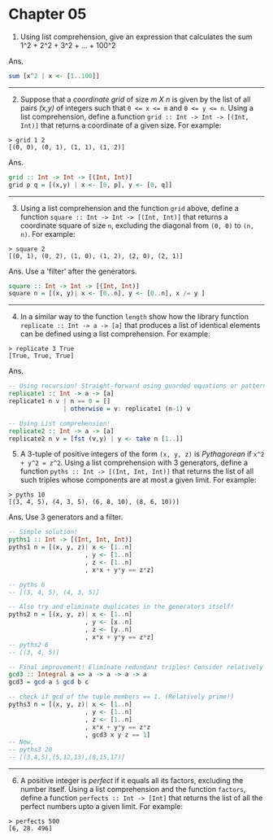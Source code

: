# Chapter 05

1. Using list comprehension, give an expression that calculates the sum 1^2 + 2^2 + 3^2 + ... + 100^2

Ans.

```haskell
sum [x^2 | x <- [1..100]]
```
---

2. Suppose that a _coordinate grid_ of size _m X n_ is given by the list of all pairs _(x,y)_ of integers such that `0 <= x <= m`  and `0 <= y <= n`. Using a list comprehension, define a function `grid :: Int -> Int -> [(Int, Int)]` that returns a coordinate of a given size. For example:

```shell
> grid 1 2
[(0, 0), (0, 1), (1, 1), (1, 2)]
``` 

Ans.

```haskell
grid :: Int -> Int -> [(Int, Int)]
grid p q = [(x,y) | x <- [0, p], y <- [0, q]]
```
---

3. Using a list comprehension and the function `grid` above, define a function `square :: Int -> Int -> [(Int, Int)]` that returns a coordinate square of size `n`, excluding the diagonal from `(0, 0)` to `(n, n)`. For example:  

```shell
> square 2
[(0, 1), (0, 2), (1, 0), (1, 2), (2, 0), (2, 1)]
```

Ans. Use a 'filter' after the generators.

```haskell
square :: Int -> Int -> [(Int, Int)]
square n = [(x, y)| x <- [0..n], y <- [0..n], x /= y ]
```
---

4. In a similar way to the function `length` show how the library function `replicate :: Int -> a -> [a]` that produces a list of identical elements can be defined using a list comprehension. For example: 

```shell
> replicate 3 True
[True, True, True]
```

Ans.

```haskell
-- Using recursion! Straight-forward using guarded equations or pattern-match...
replicate1 :: Int -> a -> [a]
replicate1 n v | n == 0 = []
               | otherwise = v: replicate1 (n-1) v

-- Using List comprehension!
replicate2 :: Int -> a -> [a]
replicate2 n v = [fst (v,y) | y <- take n [1..]]
```

5. A 3-tuple of positive integers of the form `(x, y, z)` is _Pythagorean_ if `x^2 + y^2 = z^2`. Using a list comprehension with 3 generators, define a function `pyths :: Int -> [(Int, Int, Int)]` that returns the list of all such triples whose components are at most a given limit. For example:

```shell
> pyths 10 
[(3, 4, 5), (4, 3, 5), (6, 8, 10), (8, 6, 10))] 
```

Ans. Use 3 generators and a filter.

```haskell
-- Simple solution!
pyths1 :: Int -> [(Int, Int, Int)]
pyths1 n = [(x, y, z)| x <- [1..n]
                     , y <- [1..n]
                     , z <- [1..n]
                     , x*x + y*y == z*z]

-- pyths 6 
-- [(3, 4, 5), (4, 3, 5)]

-- Also try and eliminate duplicates in the generators itself!
pyths2 n = [(x, y, z)| x <- [1..n]
                     , y <- [x..n]
                     , z <- [y..n]
                     , x*x + y*y == z*z]
-- pyths2 6 
-- [(3, 4, 5)]

-- Final improvement! Eliminate redundant triples! Consider relatively prime members only!
gcd3 :: Integral a => a -> a -> a -> a
gcd3 = gcd a $ gcd b c

-- check if gcd of the tuple members == 1. (Relatively prime!)
pyths3 n = [(x, y, z)| x <- [1..n]
                     , y <- [1..n]
                     , z <- [1..n]
                     , x*x + y*y == z*z
                     , gcd3 x y z == 1] 
-- Now,
-- pyths3 20
-- [(3,4,5),(5,12,13),(8,15,17)]
```
---

6. A positive integer is _perfect_ if it equals all its factors, excluding the number itself. Using a list comprehension and the function `factors`, define a function `perfects :: Int -> [Int]` that returns the list of all the perfect numbers upto a given limit. For example: 

```shell
> perfects 500
[6, 28. 496]
```

